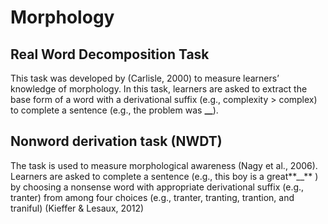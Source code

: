 # Morphology

## Real Word Decomposition Task

This task was developed by (Carlisle, 2000) to measure learners’ knowledge of morphology. In this task, learners are asked to extract the base form of a word with a derivational suffix (e.g., complexity > complex) to complete a sentence (e.g., the problem was ****\_\_****).

## Nonword derivation task (NWDT)

The task is used to measure morphological awareness (Nagy et al., 2006). Learners are asked to complete a sentence (e.g., this boy is a great**\_\_** ) by choosing a nonsense word with appropriate derivational suffix (e.g., tranter) from among four choices (e.g., tranter, tranting, trantion, and traniful) (Kieffer & Lesaux, 2012)
